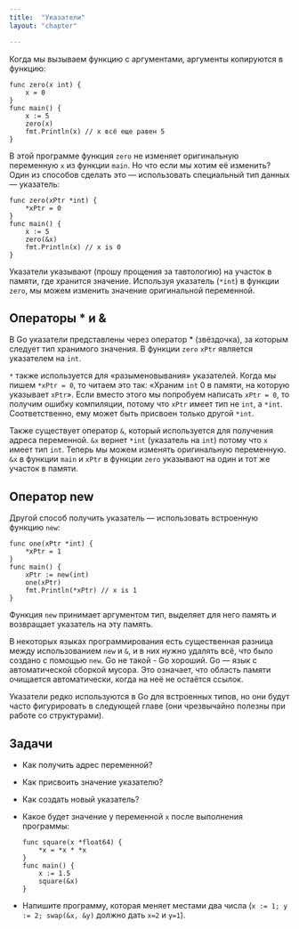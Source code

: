 ```yaml
---
title:  "Указатели"
layout: "chapter"

---
```


Когда мы вызываем функцию с аргументами, аргументы копируются в функцию:

    func zero(x int) {
        x = 0
    }
    func main() {
        x := 5
        zero(x)
        fmt.Println(x) // x всё еще равен 5
    }

В этой программе функция `zero` не изменяет оригинальную переменную `x` из
функции `main`. Но что если мы хотим её изменить? Один из способов сделать это —
использовать специальный тип данных — указатель:

    func zero(xPtr *int) {
        *xPtr = 0
    }
    func main() {
        x := 5
        zero(&x)
        fmt.Println(x) // x is 0
    }

Указатели указывают (прошу прощения за тавтологию) на участок в памяти, где
хранится значение. Используя указатель (`*int`) в функции `zero`, мы можем
изменить значение оригинальной переменной.

## Операторы * и &

В Go указатели представлены через оператор * (звёздочка), за которым следует тип
хранимого значения. В функции `zero` `xPtr` является указателем на `int`.

`*` также используется для «разыменовывания» указателей. Когда мы пишем `*xPtr = 0`, 
то читаем это так: «Храним `int` 0 в памяти, на которую указывает `xPtr`».
Если вместо этого мы попробуем написать `xPtr = 0`, то получим ошибку компиляции,
потому что `xPtr` имеет тип не `int`, а `*int`. Соответственно, ему может быть
присвоен только другой `*int`.

Также существует оператор `&`, который используется для получения адреса
переменной. `&x` вернет `*int` (указатель на `int`) потому что `x` имеет тип
`int`. Теперь мы можем изменять оригинальную переменную. `&x` в функции `main` и
`xPtr` в функции `zero` указывают на один и тот же участок в памяти.

## Оператор new

Другой способ получить указатель — использовать встроенную функцию `new`:

    func one(xPtr *int) {
        *xPtr = 1
    }
    func main() {
        xPtr := new(int)
        one(xPtr)
        fmt.Println(*xPtr) // x is 1
    }

Функция `new` принимает аргументом тип, выделяет для него память и
возвращает указатель на эту память.

В некоторых языках программирования есть существенная разница между
использованием `new` и `&`, и в них нужно удалять всё, что было создано с
помощью `new`. Go не такой - Go хороший. Go — язык с автоматической сборкой
мусора. Это означает, что область памяти очищается автоматически, когда на неё не
остаётся ссылок.

Указатели редко используются в Go для встроенных типов, но они будут часто
фигурировать в следующей главе (они чрезвычайно полезны при работе со
структурами).

## Задачи

*   Как получить адрес переменной?

*   Как присвоить значение указателю?

*   Как создать новый указатель?

*   Какое будет значение у переменной `x` после выполнения программы:
    
    ```
    func square(x *float64) {
        *x = *x * *x
    }
    func main() {
        x := 1.5
        square(&x)
    }
    ```

*   Напишите программу, которая меняет местами два числа
    (`x := 1; y := 2; swap(&x, &y)` должно дать `x=2` и `y=1`).
